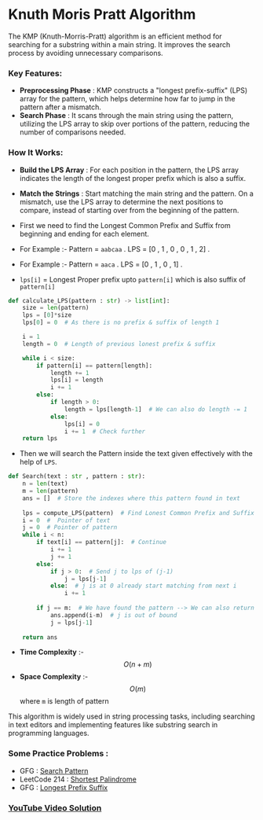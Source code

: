 # Knuth Moris Pratt Algorithm
The KMP (Knuth-Morris-Pratt) algorithm is an efficient method for searching for a substring within a main string. It improves the search process by avoiding unnecessary comparisons.
### Key Features:
- **Preprocessing Phase** : KMP constructs a "longest prefix-suffix" (LPS) array for the pattern, which helps determine how far to jump in the pattern after a mismatch.
- **Search Phase** : It scans through the main string using the pattern, utilizing the LPS array to skip over portions of the pattern, reducing the number of comparisons needed.


### How It Works:
- **Build the LPS Array** : For each position in the pattern, the LPS array indicates the length of the longest proper prefix which is also a suffix.
- **Match the Strings** : Start matching the main string and the pattern. On a mismatch, use the LPS array to determine the next positions to compare, instead of starting over from the beginning of the pattern.





- First we need to find the Longest Common Prefix and Suffix from beginning and ending for each element.
- For Example :- Pattern = `aabcaa` . LPS = [0 , 1 , 0 , 0 , 1 , 2] .
- For Example :- Pattern = `aaca` . LPS = [0 , 1 , 0 , 1] .
- `lps[i]` = Longest Proper prefix upto `pattern[i]` which is also suffix of `pattern[i]`
```python
def calculate_LPS(pattern : str) -> list[int]:
    size = len(pattern)
    lps = [0]*size
    lps[0] = 0  # As there is no prefix & suffix of length 1

    i = 1
    length = 0  # Length of previous lonest prefix & suffix

    while i < size:
        if pattern[i] == pattern[length]:
            length += 1
            lps[i] = length
            i += 1
        else:
            if length > 0:
                length = lps[length-1]  # We can also do length -= 1
            else:
                lps[i] = 0
                i += 1  # Check further
    return lps
```
- Then we will search the Pattern inside the text given effectively with the help of `LPS`.
```python
def Search(text : str , pattern : str):
    n = len(text)
    m = len(pattern)
    ans = []  # Store the indexes where this pattern found in text
    
    lps = compute_LPS(pattern)  # Find Lonest Common Prefix and Suffix for each element
    i = 0  #  Pointer of text
    j = 0  # Pointer of pattern
    while i < n:
        if text[i] == pattern[j]:  # Continue
            i += 1
            j += 1
        else:
            if j > 0:  # Send j to lps of (j-1)
                j = lps[j-1]
            else:  # j is at 0 already start matching from next i
                i += 1
        
        if j == m:  # We have found the pattern --> We can also return True
            ans.append(i-m)  # j is out of bound
            j = lps[j-1]
    
    return ans
```
- **Time Complexity** :- $$O(n + m)$$
- **Space Complexity** :- $$O(m)$$   where `m` is length of pattern


This algorithm is widely used in string processing tasks, including searching in text editors and implementing features like substring search in programming languages.

### Some Practice Problems :
- GFG : [Search Pattern](https://www.geeksforgeeks.org/problems/search-pattern0205/1)
- LeetCode 214 : [Shortest Palindrome](https://leetcode.com/problems/shortest-palindrome/description/)
- GFG : [Longest Prefix Suffix](https://www.geeksforgeeks.org/problems/longest-prefix-suffix2527/1)

### [YouTube Video Solution](https://youtu.be/qases-9gOpk?si=MqYWopU67gSJo9Cl)
